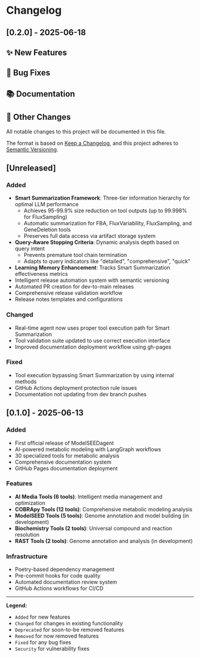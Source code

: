 # Changelog

## [0.2.0] - 2025-06-18

## ✨ New Features


## 🐛 Bug Fixes


## 📚 Documentation


## 🔧 Other Changes




All notable changes to this project will be documented in this file.

The format is based on [Keep a Changelog](https://keepachangelog.com/en/1.0.0/),
and this project adheres to [Semantic Versioning](https://semver.org/spec/v2.0.0.html).

## [Unreleased]

### Added
- **Smart Summarization Framework**: Three-tier information hierarchy for optimal LLM performance
  - Achieves 95-99.9% size reduction on tool outputs (up to 99.998% for FluxSampling)
  - Automatic summarization for FBA, FluxVariability, FluxSampling, and GeneDeletion tools
  - Preserves full data access via artifact storage system
- **Query-Aware Stopping Criteria**: Dynamic analysis depth based on query intent
  - Prevents premature tool chain termination
  - Adapts to query indicators like "detailed", "comprehensive", "quick"
- **Learning Memory Enhancement**: Tracks Smart Summarization effectiveness metrics
- Intelligent release automation system with semantic versioning
- Automated PR creation for dev-to-main releases
- Comprehensive release validation workflow
- Release notes templates and configurations

### Changed
- Real-time agent now uses proper tool execution path for Smart Summarization
- Tool validation suite updated to use correct execution interface
- Improved documentation deployment workflow using gh-pages

### Fixed
- Tool execution bypassing Smart Summarization by using internal methods
- GitHub Actions deployment protection rule issues
- Documentation not updating from dev branch pushes

## [0.1.0] - 2025-06-13

### Added
- First official release of ModelSEEDagent
- AI-powered metabolic modeling with LangGraph workflows
- 30 specialized tools for metabolic analysis
- Comprehensive documentation system
- GitHub Pages documentation deployment

### Features
- **AI Media Tools (6 tools)**: Intelligent media management and optimization
- **COBRApy Tools (12 tools)**: Comprehensive metabolic modeling analysis
- **ModelSEED Tools (5 tools)**: Genome annotation and model building (in development)
- **Biochemistry Tools (2 tools)**: Universal compound and reaction resolution
- **RAST Tools (2 tools)**: Genome annotation and analysis (in development)

### Infrastructure
- Poetry-based dependency management
- Pre-commit hooks for code quality
- Automated documentation review system
- GitHub Actions workflows for CI/CD

---

**Legend:**
- `Added` for new features
- `Changed` for changes in existing functionality
- `Deprecated` for soon-to-be removed features
- `Removed` for now removed features
- `Fixed` for any bug fixes
- `Security` for vulnerability fixes
